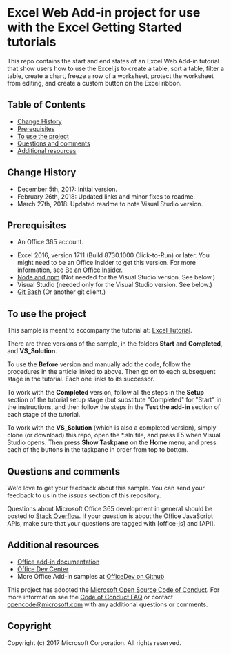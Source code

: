 # Excel Web Add-in project for use with the Excel Getting Started tutorials

This repo contains the start and end states of an Excel Web Add-in tutorial that show users how to use the Excel.js to create a table, sort a table, filter a table, create a chart, freeze a row of a worksheet, protect the worksheet from editing, and create a custom button on the Excel ribbon.


## Table of Contents
* [Change History](#change-history)
* [Prerequisites](#prerequisites)
* [To use the project](#to-use-the-project)
* [Questions and comments](#questions-and-comments)
* [Additional resources](#additional-resources)

## Change History

* December 5th, 2017: Initial version.
* February 26th, 2018: Updated links and minor fixes to readme.
* March 27th, 2018: Updated readme to note Visual Studio version.


## Prerequisites

* An Office 365 account.
- Excel 2016, version 1711 (Build 8730.1000 Click-to-Run) or later. You might need to be an Office Insider to get this version. For more information, see [Be an Office Insider](https://products.office.com/en-us/office-insider?tab=tab-1).
- [Node and npm](https://nodejs.org/en/) (Not needed for the Visual Studio version. See below.)
- Visual Studio (needed only for the Visual Studio version. See below.)
- [Git Bash](https://git-scm.com/downloads) (Or another git client.)


## To use the project

This sample is meant to accompany the tutorial at: [Excel Tutorial](https://docs.microsoft.com/en-us/office/dev/add-ins/tutorials/excel-tutorial).

There are three versions of the sample, in the folders **Start** and **Completed**, and **VS_Solution**. 

To use the **Before** version and manually add the code, follow the procedures in the article linked to above. Then go on to each subsequent stage in the tutorial. Each one links to its successor.

To work with the **Completed** version, follow all the steps in the **Setup** section of the tutorial setup stage (but substitute "Completed" for "Start" in the instructions, and then follow the steps in the **Test the add-in** section of each stage of the tutorial.

To work with the **VS_Solution** (which is also a completed version), simply clone (or download) this repo, open the *.sln file, and press F5 when Visual Studio opens. Then press **Show Taskpane** on the **Home** menu, and press each of the buttons in the taskpane in order from top to bottom. 

## Questions and comments

We'd love to get your feedback about this sample. You can send your feedback to us in the *Issues* section of this repository.

Questions about Microsoft Office 365 development in general should be posted to [Stack Overflow](http://stackoverflow.com/questions/tagged/office-js+API). If your question is about the Office JavaScript APIs, make sure that your questions are tagged with [office-js] and [API].

## Additional resources

* [Office add-in documentation](https://docs.microsoft.com/en-us/office/dev/add-ins/)
* [Office Dev Center](https://developer.microsoft.com/office)
* More Office Add-in samples at [OfficeDev on Github](https://github.com/officedev)

This project has adopted the [Microsoft Open Source Code of Conduct](https://opensource.microsoft.com/codeofconduct/). For more information see the [Code of Conduct FAQ](https://opensource.microsoft.com/codeofconduct/faq/) or contact [opencode@microsoft.com](mailto:opencode@microsoft.com) with any additional questions or comments.

## Copyright
Copyright (c) 2017 Microsoft Corporation. All rights reserved.

